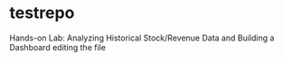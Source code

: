 # testrepo
Hands-on Lab: Analyzing Historical Stock/Revenue Data and Building a Dashboard
editing the file 
